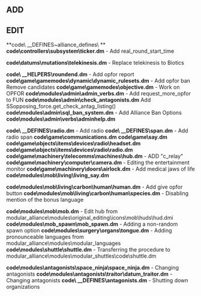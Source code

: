 ## ADD

## EDIT

**code\ __DEFINES\~alliance_defines\ **
**code\controllers\subsystem\ticker.dm** - Add real_round_start_time

**code\datums\mutations\telekinesis.dm** - Replace telekinesis to Biotics

**code\ __HELPERS\roundend.dm** - Add opfor report
**code\game\gamemodes\dynamic\dynamic_rulesets.dm** - Add opfor ban Remove candidates
**code\game\gamemodes\objective.dm** - Work on OPFOR
**code\modules\admin\admin_verbs.dm** - Add request_more_opfor to FUN
**code\modules\admin\check_antagonists.dm** Add SSopposing_force.get_check_antag_listing()
**code\modules\admin\sql_ban_system.dm** - Add Alliance Ban Options
**code\modules\admin\verbs\adminhelp.dm**

**code\ __DEFINES\radio.dm** - Add radio
**code\ __DEFINES\span.dm** - Add radio span
**code\game\communications.dm**
**code\game\say.dm**
**code\game\objects\items\devices\radio\headset.dm**
**code\game\objects\items\devices\radio\radio.dm**
**code\game\machinery\telecomms\machines\hub.dm** - ADD "c_relay"
**code\game\machinery\computer\camera.dm** - Editing the entertainment monitor
**code\game\machinery\doors\airlock.dm** - Add medical jaws of life
**code\modules\mob\living\living_say.dm** 

**code\modules\mob\living\carbon\human\human.dm** - Add give opfor button
**code\modules\mob\living\carbon\human\species.dm** - Disabling mention of the bonus language

**code\modules\mob\mob.dm** - Edit hub from modular_alliance\modules\original_editing\icons\mob\huds\hud.dmi
**code\modules\mob_spawn\mob_spawn.dm** - Adding a non-random spawn option
**code\modules\surgery\organs\tongue.dm** - Adding pronounceable languages from modular_alliance\modules\modular_languages
**code\modules\shuttle\shuttle.dm** - Transferring the procedure to modular_alliance\modules\modular_shuttles\code\shuttle.dm

**code\modules\antagonists\space_ninja\space_ninja.dm** - Changing antagonists
**code\modules\antagonists\traitor\datum_traitor.dm**  - Changing antagonists
**code\ __DEFINES\antagonists.dm** - Shutting down organizations

